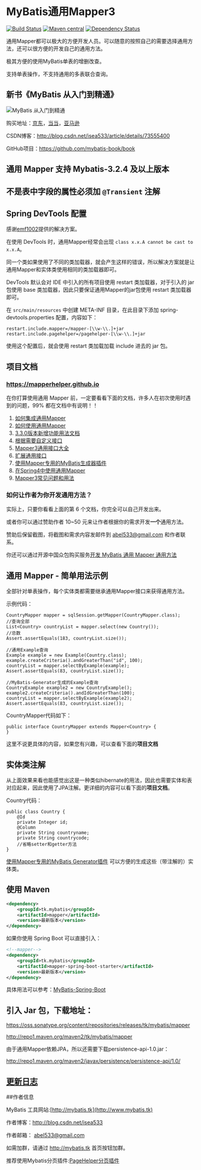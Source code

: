 # MyBatis通用Mapper3

[![Build Status](https://travis-ci.org/abel533/Mapper.svg?branch=master)](https://travis-ci.org/abel533/Mapper)
[![Maven central](https://maven-badges.herokuapp.com/maven-central/tk.mybatis/mapper/badge.svg)](https://maven-badges.herokuapp.com/maven-central/tk.mybatis/mapper)
[![Dependency Status](https://www.versioneye.com/user/projects/593212c722f278006540a1d1/badge.svg?style=flat)](https://www.versioneye.com/user/projects/593212c722f278006540a1d1)

通用Mapper都可以极大的方便开发人员。可以随意的按照自己的需要选择通用方法，还可以很方便的开发自己的通用方法。

极其方便的使用MyBatis单表的增删改查。

支持单表操作，不支持通用的多表联合查询。

## 新书《MyBatis 从入门到精通》

![MyBatis 从入门到精通](https://github.com/mybatis-book/book/raw/master/book.png)

购买地址：[京东](https://item.jd.com/12103309.html)，[当当](http://product.dangdang.com/25098208.html)，[亚马逊](https://www.amazon.cn/MyBatis从入门到精通-刘增辉/dp/B072RC11DM/ref=sr_1_18?ie=UTF8&qid=1498007125&sr=8-18&keywords=mybatis)

CSDN博客：http://blog.csdn.net/isea533/article/details/73555400

GitHub项目：https://github.com/mybatis-book/book

## 通用 Mapper 支持 Mybatis-3.2.4 及以上版本
## 不是表中字段的属性必须加 `@Transient` 注解

## Spring DevTools 配置
感谢[emf1002](https://github.com/emf1002)提供的解决方案。

在使用 DevTools 时，通用Mapper经常会出现 `class x.x.A cannot be cast to x.x.A`。

同一个类如果使用了不同的类加载器，就会产生这样的错误，所以解决方案就是让通用Mapper和实体类使用相同的类加载器即可。

DevTools 默认会对 IDE 中引入的所有项目使用 restart 类加载器，对于引入的 jar 包使用 base 类加载器，因此只要保证通用Mapper的jar包使用 restart
类加载器即可。

在 `src/main/resources` 中创建 META-INF 目录，在此目录下添加 spring-devtools.properties 配置，内容如下：
```properties
restart.include.mapper=/mapper-[\\w-\\.]+jar
restart.include.pagehelper=/pagehelper-[\\w-\\.]+jar
```
使用这个配置后，就会使用 restart 类加载加载 include 进去的 jar 包。

## 项目文档

### https://mapperhelper.github.io

在你打算使用通用 Mapper 前，一定要看看下面的文档，许多人在初次使用时遇到的问题，99% 都在文档中有说明！！

1. [如何集成通用Mapper](http://git.oschina.net/free/Mapper/blob/master/wiki/mapper3/2.Integration.md)
2. [如何使用通用Mapper](http://git.oschina.net/free/Mapper/blob/master/wiki/mapper3/3.Use.md)
2. [3.3.0版本新增功能用法文档](http://git.oschina.net/free/Mapper/blob/master/wiki/mapper3/3.2.Use330.md)
3. [根据需要自定义接口](http://git.oschina.net/free/Mapper/blob/master/wiki/mapper3/4.Professional.md)
4. [Mapper3通用接口大全](http://git.oschina.net/free/Mapper/blob/master/wiki/mapper3/5.Mappers.md)
5. [扩展通用接口](http://git.oschina.net/free/Mapper/blob/master/wiki/mapper3/6.MyMapper.md)
6. [使用Mapper专用的MyBatis生成器插件](http://git.oschina.net/free/Mapper/blob/master/wiki/mapper3/7.UseMBG.md)
7. [在Spring4中使用通用Mapper](http://git.oschina.net/free/Mapper2/blob/master/wiki/mapper/4.Spring4.md)
8. [Mapper3常见问题和用法](http://git.oschina.net/free/Mapper/blob/master/wiki/mapper3/9.QA.md)

### 如何让作者为你开发通用方法？

实际上，只要你看看上面的第 6 个文档，你完全可以自己开发出来。

或者你可以通过赞助作者 10~50 元来让作者根据你的需求开发**一个**通用方法。

赞助后保留截图，将截图和需求内容发邮件到 abel533@gmail.com 和作者联系。

你还可以通过开源中国众包购买服务[开发 MyBatis 通用 Mapper 通用方法](https://zb.oschina.net/market/opus/92cda9e3bc85365f)

## 通用 Mapper - 简单用法示例

全部针对单表操作，每个实体类都需要继承通用Mapper接口来获得通用方法。

示例代码：

    CountryMapper mapper = sqlSession.getMapper(CountryMapper.class);
    //查询全部
    List<Country> countryList = mapper.select(new Country());
    //总数
    Assert.assertEquals(183, countryList.size());

    //通用Example查询
    Example example = new Example(Country.class);
    example.createCriteria().andGreaterThan("id", 100);
    countryList = mapper.selectByExample(example);
    Assert.assertEquals(83, countryList.size());

    //MyBatis-Generator生成的Example查询
    CountryExample example2 = new CountryExample();
    example2.createCriteria().andIdGreaterThan(100);
    countryList = mapper.selectByExample(example2);
    Assert.assertEquals(83, countryList.size());

CountryMapper代码如下：

    public interface CountryMapper extends Mapper<Country> {
    }

这里不说更具体的内容，如果您有兴趣，可以查看下面的<b>项目文档</b>

## 实体类注解

从上面效果来看也能感觉出这是一种类似hibernate的用法，因此也需要实体和表对应起来，因此使用了JPA注解。更详细的内容可以看下面的<b>项目文档</b>。

Country代码：

    public class Country {
        @Id
        private Integer id;
        @Column
        private String countryname;
        private String countrycode;
        //省略setter和getter方法
    }
    
[使用Mapper专用的MyBatis Generator插件](http://git.oschina.net/free/Mapper/blob/master/wiki/mapper3/7.UseMBG.md) 可以方便的生成这些（带注解的）实体类。

## 使用 Maven
```xml
<dependency>
    <groupId>tk.mybatis</groupId>
    <artifactId>mapper</artifactId>
    <version>最新版本</version>
</dependency>
```
如果你使用 Spring Boot 可以直接引入：
```xml
<!--mapper-->
<dependency>
    <groupId>tk.mybatis</groupId>
    <artifactId>mapper-spring-boot-starter</artifactId>
    <version>最新版本</version>
</dependency>
```
具体用法可以参考：[MyBatis-Spring-Boot](https://github.com/abel533/MyBatis-Spring-Boot) 

## 引入 Jar 包，下载地址：

https://oss.sonatype.org/content/repositories/releases/tk/mybatis/mapper

http://repo1.maven.org/maven2/tk/mybatis/mapper

由于通用Mapper依赖JPA，所以还需要下载persistence-api-1.0.jar：

http://repo1.maven.org/maven2/javax/persistence/persistence-api/1.0/

## [更新日志](http://git.oschina.net/free/Mapper/blob/master/wiki/Changelog.md)

##作者信息

MyBatis 工具网站:[http://mybatis.tk](http://www.mybatis.tk)

作者博客：http://blog.csdn.net/isea533

作者邮箱： abel533@gmail.com

如需加群，请通过 http://mybatis.tk 首页按钮加群。

推荐使用Mybatis分页插件:[PageHelper分页插件](https://github.com/pagehelper/Mybatis-PageHelper)